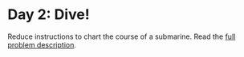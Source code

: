 # Day 2: Dive!

Reduce instructions to chart the course of a submarine. Read the [full problem description](https://adventofcode.com/2021/day/2).
